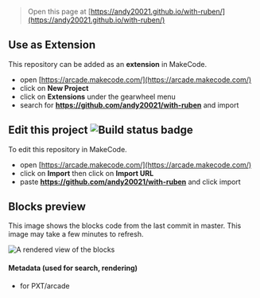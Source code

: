  


> Open this page at [https://andy20021.github.io/with-ruben/](https://andy20021.github.io/with-ruben/)

## Use as Extension

This repository can be added as an **extension** in MakeCode.

* open [https://arcade.makecode.com/](https://arcade.makecode.com/)
* click on **New Project**
* click on **Extensions** under the gearwheel menu
* search for **https://github.com/andy20021/with-ruben** and import

## Edit this project ![Build status badge](https://github.com/andy20021/with-ruben/workflows/MakeCode/badge.svg)

To edit this repository in MakeCode.

* open [https://arcade.makecode.com/](https://arcade.makecode.com/)
* click on **Import** then click on **Import URL**
* paste **https://github.com/andy20021/with-ruben** and click import

## Blocks preview

This image shows the blocks code from the last commit in master.
This image may take a few minutes to refresh.

![A rendered view of the blocks](https://github.com/andy20021/with-ruben/raw/master/.github/makecode/blocks.png)

#### Metadata (used for search, rendering)

* for PXT/arcade
<script src="https://makecode.com/gh-pages-embed.js"></script><script>makeCodeRender("{{ site.makecode.home_url }}", "{{ site.github.owner_name }}/{{ site.github.repository_name }}");</script>
